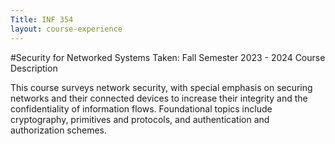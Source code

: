 ```yaml
---
Title: INF 354
layout: course-experience
---
```

#Security for Networked Systems
Taken: Fall Semester 2023 - 2024
Course Description

This course surveys network security, with special emphasis on securing networks and their connected devices to increase their integrity and the confidentiality of information flows. Foundational topics include cryptography, primitives and protocols, and authentication and authorization schemes. 